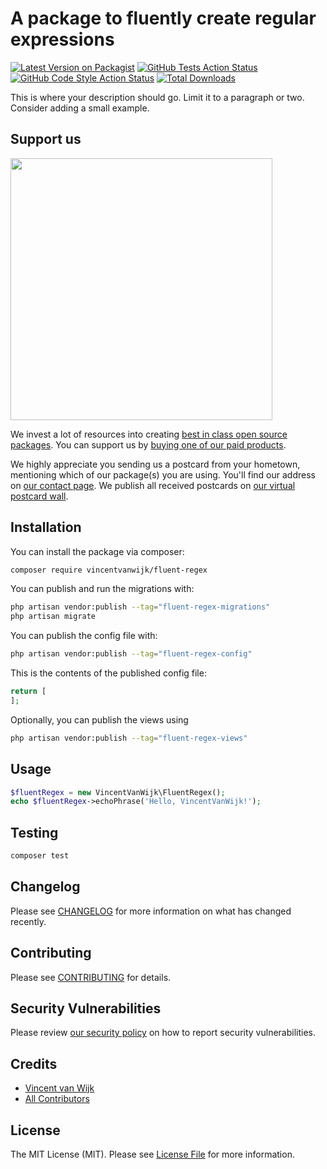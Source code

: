 # A package to fluently create regular expressions

[![Latest Version on Packagist](https://img.shields.io/packagist/v/vincentvanwijk/fluent-regex.svg?style=flat-square)](https://packagist.org/packages/vincentvanwijk/fluent-regex)
[![GitHub Tests Action Status](https://img.shields.io/github/actions/workflow/status/vincentvanwijk/fluent-regex/run-tests.yml?branch=main&label=tests&style=flat-square)](https://github.com/vincentvanwijk/fluent-regex/actions?query=workflow%3Arun-tests+branch%3Amain)
[![GitHub Code Style Action Status](https://img.shields.io/github/actions/workflow/status/vincentvanwijk/fluent-regex/fix-php-code-style-issues.yml?branch=main&label=code%20style&style=flat-square)](https://github.com/vincentvanwijk/fluent-regex/actions?query=workflow%3A"Fix+PHP+code+style+issues"+branch%3Amain)
[![Total Downloads](https://img.shields.io/packagist/dt/vincentvanwijk/fluent-regex.svg?style=flat-square)](https://packagist.org/packages/vincentvanwijk/fluent-regex)

This is where your description should go. Limit it to a paragraph or two. Consider adding a small example.

## Support us

[<img src="https://github-ads.s3.eu-central-1.amazonaws.com/fluent-regex.jpg?t=1" width="419px" />](https://spatie.be/github-ad-click/fluent-regex)

We invest a lot of resources into creating [best in class open source packages](https://spatie.be/open-source). You can support us by [buying one of our paid products](https://spatie.be/open-source/support-us).

We highly appreciate you sending us a postcard from your hometown, mentioning which of our package(s) you are using. You'll find our address on [our contact page](https://spatie.be/about-us). We publish all received postcards on [our virtual postcard wall](https://spatie.be/open-source/postcards).

## Installation

You can install the package via composer:

```bash
composer require vincentvanwijk/fluent-regex
```

You can publish and run the migrations with:

```bash
php artisan vendor:publish --tag="fluent-regex-migrations"
php artisan migrate
```

You can publish the config file with:

```bash
php artisan vendor:publish --tag="fluent-regex-config"
```

This is the contents of the published config file:

```php
return [
];
```

Optionally, you can publish the views using

```bash
php artisan vendor:publish --tag="fluent-regex-views"
```

## Usage

```php
$fluentRegex = new VincentVanWijk\FluentRegex();
echo $fluentRegex->echoPhrase('Hello, VincentVanWijk!');
```

## Testing

```bash
composer test
```

## Changelog

Please see [CHANGELOG](CHANGELOG.md) for more information on what has changed recently.

## Contributing

Please see [CONTRIBUTING](CONTRIBUTING.md) for details.

## Security Vulnerabilities

Please review [our security policy](../../security/policy) on how to report security vulnerabilities.

## Credits

- [Vincent van Wijk](https://github.com/VincentVanWijk)
- [All Contributors](../../contributors)

## License

The MIT License (MIT). Please see [License File](LICENSE.md) for more information.
